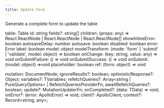 ```yaml
---
title: Update Form
---
```


Generate a complete form to update the table


table: Table
id: string
fields?: string[]
children: (props: any) => React.ReactNode | React.ReactNode | React.ReactNode[]
showInlineError: boolean
autosaveDelay: number
autosave: boolean
disabled: boolean
error: Error
label: boolean
model: object
modelTransform: (mode: 'form' | 'submit' | 'validate', model: object) => boolean
onChange: (key: string, value: any) => void
onSubmitFailure: () => void
onSubmitSuccess: () => void
onSubmit: (model: object) =>void
placeholder: boolean
ref: (form: object) => void

[prop: string]: any

mutation: DocumentNode;
ignoreResults?: boolean;
optimisticResponse?: Object;
variables?: TVariables;
refetchQueries?: Array<string | PureQueryOptions> | RefetchQueriesProviderFn;
awaitRefetchQueries?: boolean;
update?: MutationUpdaterFn<TData>;
onCompleted?: (data: TData) => void;
onError?: (error: ApolloError) => void;
client?: ApolloClient<Object>;
context?: Record<string, any>;